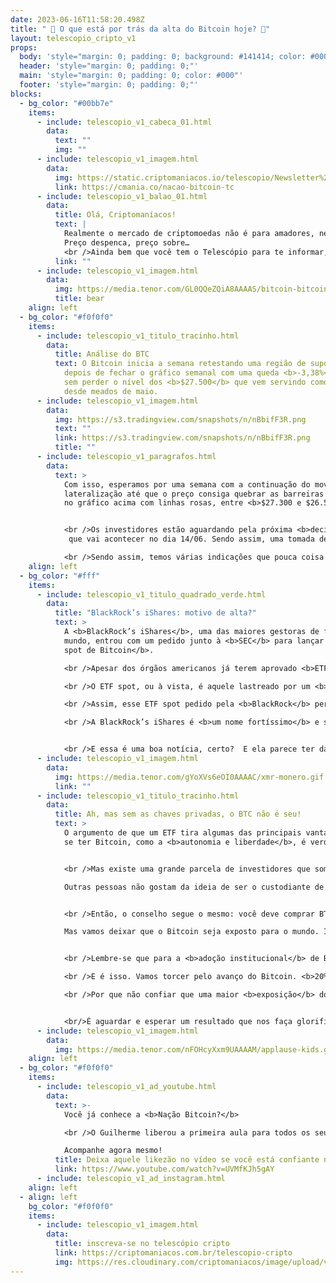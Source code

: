 ```yaml
---
date: 2023-06-16T11:58:20.498Z
title: " 🤔 O que está por trás da alta do Bitcoin hoje? 🤔"
layout: telescopio_cripto_v1
props:
  body: 'style="margin: 0; padding: 0; background: #141414; color: #000"'
  header: 'style="margin: 0; padding: 0;"'
  main: 'style="margin: 0; padding: 0; color: #000"'
  footer: 'style="margin: 0; padding: 0;"'
blocks:
  - bg_color: "#00bb7e"
    items:
      - include: telescopio_v1_cabeca_01.html
        data:
          text: ""
          img: ""
      - include: telescopio_v1_imagem.html
        data:
          img: https://static.criptomaniacos.io/telescopio/Newsletter%20-%20VAGAS%20ABERTAS.png
          link: https://cmania.co/nacao-bitcoin-tc
      - include: telescopio_v1_balao_01.html
        data:
          title: Olá, Criptomaníacos!
          text: |
            Realmente o mercado de criptomoedas não é para amadores, né?
            Preço despenca, preço sobre…
            <br />Ainda bem que você tem o Telescópio para te informar, né?
          link: ""
      - include: telescopio_v1_imagem.html
        data:
          img: https://media.tenor.com/GL0QQeZQiA8AAAAS/bitcoin-bitcoin-coaster.gif
          title: bear
    align: left
  - bg_color: "#f0f0f0"
    items:
      - include: telescopio_v1_titulo_tracinho.html
        data:
          title: Análise do BTC
          text: O Bitcoin inicia a semana retestando uma região de suporte importante,
            depois de fechar o gráfico semanal com uma queda <b>-3,38%</b>, mas
            sem perder o nível dos <b>$27.500</b> que vem servindo como apoio
            desde meados de maio.
      - include: telescopio_v1_imagem.html
        data:
          img: https://s3.tradingview.com/snapshots/n/nBbifF3R.png
          text: ""
          link: https://s3.tradingview.com/snapshots/n/nBbifF3R.png
          title: ""
      - include: telescopio_v1_paragrafos.html
        data:
          text: >
            Com isso, esperamos por uma semana com a continuação do movimento de
            lateralização até que o preço consiga quebrar as barreiras marcadas
            no gráfico acima com linhas rosas, entre <b>$27.300 e $26.500</b>.


            <br />Os investidores estão aguardando pela próxima <b>decisão de juros</b>
             que vai acontecer no dia 14/06. Sendo assim, uma tomada de decisão quanto a esse rompimento não deve acontecer antes disso. Além disso, nessa semana não serão divulgados dados econômicos que podem fazer preço nas criptos.

            <br />Sendo assim, temos várias indicações que pouca coisa pode mudar durante a semana e as probabilidades maiores são de <b>continuação da lateralização</b>.
    align: left
  - bg_color: "#fff"
    items:
      - include: telescopio_v1_titulo_quadrado_verde.html
        data:
          title: "BlackRock’s iShares: motivo de alta?"
          text: >
            A <b>BlackRock’s iShares</b>, uma das maiores gestoras de fundos do
            mundo, entrou com um pedido junto à <b>SEC</b> para lançar um <b>ETF
            spot de Bitcoin</b>. 

            <br />Apesar dos órgãos americanos já terem aprovado <b>ETFs de contratos futuros</b> de Bitcoin, várias tentativas de outras empresas de lançar um ETF de Bitcoin spot fracassaram.

            <br />O ETF spot, ou à vista, é aquele lastreado por um <b>bitcoin real</b>, já o ETF de contratos futuros são lastreados por <b>derivativos</b> (neste caso – contratos futuros de bitcoin).Os contratos futuros de Bitcoin são acordos para comprar ou vender uma quantidade de Bitcoin em uma data futura por um preço específico.

            <br />Assim, esse ETF spot pedido pela <b>BlackRock</b> permitiria aos investidores comprar e vender ativos que representam o <b>valor atual do Bitcoin</b>, sem ter que comprar a criptomoeda diretamente. Isso tornaria o investimento em Bitcoin mais acessível e fácil para muitos investidores.

            <br />A BlackRock’s iShares é <b>um nome fortíssimo</b> e sua entrada no mercado de criptomoedas pode ser vista como um sinal de que o mercado está <b>amadurecendo e se tornando mais aceito</b> pelos investidores tradicionais.


            <br />E essa é uma boa notícia, certo?  E ela parece ter dado uma aquecida no mercado cripto, que estava desanimado nos últimos dias…
      - include: telescopio_v1_imagem.html
        data:
          img: https://media.tenor.com/gYoXVs6eOI0AAAAC/xmr-monero.gif
          link: ""
      - include: telescopio_v1_titulo_tracinho.html
        data:
          title: Ah, mas sem as chaves privadas, o BTC não é seu!
          text: >
            O argumento de que um ETF tira algumas das principais vantagens de
            se ter Bitcoin, como a <b>autonomia e liberdade</b>, é verdadeiro.


            <br />Mas existe uma grande parcela de investidores que somente irão investir em <b>fundos regulados</b>.

            Outras pessoas não gostam da ideia de ser o custodiante de seus próprios ativos. Acredite, tem doido pra tudo nesse mundo… 😅


            <br />Então, o conselho segue o mesmo: você deve comprar BTC e mandar para a sua carteira… 

            Mas vamos deixar que o Bitcoin seja exposto para o mundo. Isso é bom. Muitas pessoas irão começar a entender mais e aprender a <b>filosofia do Bitcoin</b> após adquiri-lo de formas tradicionais.


            <br />Lembre-se que para a <b>adoção institucional</b> de Bitcoin, os meios regulados podem ser uma das poucas soluções. Fica difícil confiar que num CEO que possui uma wallet <b>na sua gaveta</b> com todos os BTCs de uma empresa, né?

            <br />E é isso. Vamos torcer pelo avanço do Bitcoin. <b>20%</b> dos americanos já estão expostos às criptomoedas? Quem sabe a aprovação deste ETF não seja um <b>impulsionador</b> de novos Bitcoiners?

            <br />Por que não confiar que uma maior <b>exposição</b> do Bitcoin vai ajudar a espalhar a sua real filosofia para o resto dos EUA?


            <br/>É aguardar e esperar um resultado que nos faça glorificar de pé!
      - include: telescopio_v1_imagem.html
        data:
          img: https://media.tenor.com/nFOHcyXxm9UAAAAM/applause-kids.gif
    align: left
  - bg_color: "#f0f0f0"
    items:
      - include: telescopio_v1_ad_youtube.html
        data:
          text: >-
            Você já conhece a <b>Nação Bitcoin?</b>

            <br />O Guilherme liberou a primeira aula para todos os seus seguidores! 

            Acompanhe agora mesmo!
          title: Deixa aquele likezão no vídeo se você está confiante no BTC!
          link: https://www.youtube.com/watch?v=UVMfKJh5gAY
      - include: telescopio_v1_ad_instagram.html
    align: left
  - align: left
    bg_color: "#f0f0f0"
    items:
      - include: telescopio_v1_imagem.html
        data:
          title: inscreva-se no telescópio cripto
          link: https://criptomaniacos.com.br/telescopio-cripto
          img: https://res.cloudinary.com/criptomaniacos/image/upload/v1662133224/telescopio/inscreva-se-telescopio.png
---
```

